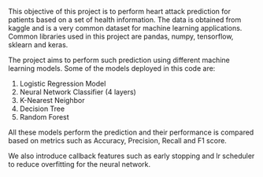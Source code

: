 This objective of this project is to perform heart attack prediction for patients based on a set of health information. The data is obtained from kaggle
and is a very common dataset for machine learning applications. Common libraries used in this project are pandas, numpy, tensorflow, sklearn and keras.

The project aims to perform such prediction using different machine learning models. Some of the models deployed in this code are:
1. Logistic Regression Model
2. Neural Network Classifier (4 layers) 
3. K-Nearest Neighbor
4. Decision Tree
5. Random Forest

All these models perform the prediction and their performance is compared based on metrics such as Accuracy, Precision, Recall and F1 score.

We also introduce callback features such as early stopping and lr scheduler to reduce overfitting for the neural network.

